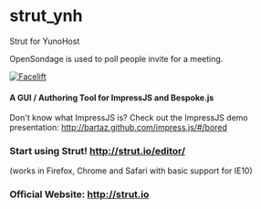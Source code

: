 strut_ynh
===============

Strut for YunoHost

OpenSondage is used to poll people invite for a meeting.


[![Facelift](https://f.cloud.github.com/assets/1009003/515405/f1003c6a-be74-11e2-84b9-14776c652afb.png)](http://strut.io)

#### A GUI / Authoring Tool for ImpressJS and Bespoke.js ####

Don't know what ImpressJS is?  Check out the ImpressJS demo presentation: http://bartaz.github.com/impress.js/#/bored

### Start using Strut! http://strut.io/editor/
(works in Firefox, Chrome and Safari with basic support for IE10)

### Official Website: http://strut.io ###
